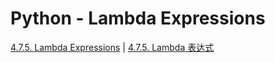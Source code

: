 # Python - Lambda Expressions

[4.7.5. Lambda Expressions](https://docs.python.org/3.7/tutorial/controlflow.html#lambda-expressions) | [4.7.5. Lambda 表达式](https://docs.python.org/zh-cn/3.7/tutorial/controlflow.html#lambda-expressions)

